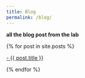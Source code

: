 ```yaml
---
title: Blog
permalink: /blog/
---
```


**all the blog post from the lab**

<div class="content list">

  {% for post in site.posts %}
    <div class="list-item">
      <p class="list-post-title">
        <a href="{{ site.baseurl }}{{ post.url }}">- {{ post.title }}</a>
      </p>
    </div>
  {% endfor %}

</div>
